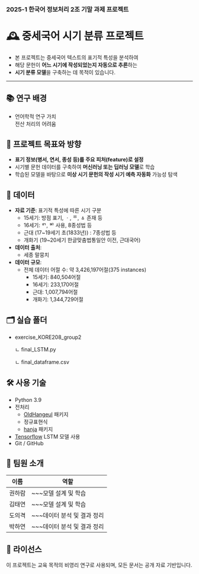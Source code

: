 ### 2025-1 한국어 정보처리 2조 기말 과제 프로젝트


# 🕰️ 중세국어 시기 분류 프로젝트

- 본 프로젝트는 중세국어 텍스트의 표기적 특성을 분석하여  
- 해당 문헌이 **어느 시기에 작성되었는지 자동으로 추론**하는
- **시기 분류 모델**을 구축하는 데 목적이 있습니다.

---


## 📚 연구 배경  

- 언어학적 연구 가치  
전산 처리의 어려움  



## 🎯 프로젝트 목표와 방향  

- **표기 정보(병서, 연서, 종성 등)를 주요 피처(feature)로 설정**  
- 시기별 문헌 데이터를 구축하여 **머신러닝 또는 딥러닝 모델**로 학습  
- 학습된 모델을 바탕으로 **미상 시기 문헌의 작성 시기 예측 자동화** 가능성 탐색





## 🧩 데이터

- **자료 기준**: 표기적 특성에 따른 시기 구분
  - 15세기: 방점 표기, ㆍ, ᅙ, ㅿ 존재 등
  - 16세기: ᄞ, ᄢ 사용, 8종성법 등
  - 근대 (17~19세기 초(1833년)) : 7종성법 등
  - 개화기 (19~20세기 한글맞춤법통일안 이전, 근대국어)
- **데이터 출처**:
  - 세종 말뭉치
- **데이터 규모**:
  - 전체 데이터 어절 수: 약 3,426,197어절(375 instances)
    - 15세기: 840,504어절
    - 16세기: 233,170어절
    - 근대: 1,007,794어절
    - 개화기: 1,344,729어절




## 🗂️ 실습 폴더

- exercise_KORE208_group2

  ㄴ final_LSTM.py
  
  ㄴ final_dataframe.csv




## 🛠️ 사용 기술

- Python 3.9
- 전처리
  - [OldHangeul](https://pypi.org/project/OldHangeul/) 패키지
  - 정규표현식
  - [hanja](https://pypi.org/project/hanja/) 패키지
- [Tensorflow](https://github.com/keras-team/keras.git) LSTM 모델 사용
- Git / GitHub




## 👥 팀원 소개

| 이름 | 역할 |
|------|------|
| 권하람 | ~~~모델 설계 및 학습 |
| 김태연 | ~~~모델 설계 및 학습 |
| 도의격 | ~~~데이터 분석 및 결과 정리 |
| 박하연 | ~~~데이터 분석 및 결과 정리 |

## 📄 라이선스

이 프로젝트는 교육 목적의 비영리 연구로 사용되며, 모든 문서는 공개 자료 기반입니다.

